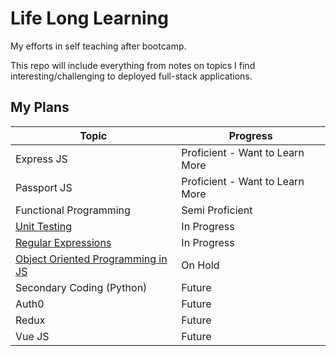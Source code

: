 # Life Long Learning

My efforts in self teaching after bootcamp.

This repo will include everything from notes on topics I find interesting/challenging to deployed full-stack applications.

## My Plans

| Topic                                               | Progress                        |
| --------------------------------------------------- | ------------------------------- |
| Express JS                                          | Proficient - Want to Learn More |
| Passport JS                                         | Proficient - Want to Learn More |
| Functional Programming                              | Semi Proficient                 |
| [Unit Testing](UnitTesting)                         | In Progress                     |
| [Regular Expressions](RegEx)                        | In Progress                     |
| [Object Oriented Programming in JS](ObjectOriented) | On Hold                         |
| Secondary Coding (Python)                           | Future                          |
| Auth0                                               | Future                          |
| Redux                                               | Future                          |
| Vue JS                                              | Future                          |

<!-- Unit Testing
https://www.youtube.com/watch?v=Eu35xM76kKY&list=PL0zVEGEvSaeF_zoW9o66wa_UCNE3a7BEr

https://jestjs.io/docs/en/getting-started
-->

<!-- Contstructors back to basics OOP
    https://www.youtube.com/watch?v=rlLuL3jYLvA
    Bind and basics
    https://www.youtube.com/watch?v=GhbhD1HR5vk&list=PL0zVEGEvSaeHBZFy6Q8731rcwk0Gtuxub
-->

<!-- Binding
https://www.youtube.com/watch?v=PIkA60I0dKU&index=2&list=PL0zVEGEvSaeHBZFy6Q8731rcwk0Gtuxub
-->

<!-- Prototype
  https://www.youtube.com/watch?v=YkoelSTUy7A&list=PL0zVEGEvSaeHBZFy6Q8731rcwk0Gtuxub&index=3
-->
